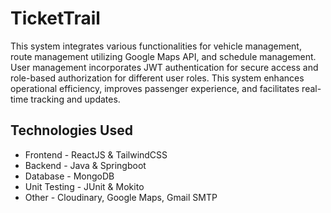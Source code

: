 # TicketTrail

This system integrates various functionalities for vehicle management, route management utilizing Google Maps API, and schedule management. User management incorporates JWT authentication for secure access and role-based authorization for different user roles. This system enhances operational efficiency, improves passenger experience, and facilitates real-time tracking and updates.

## Technologies Used
- Frontend - ReactJS & TailwindCSS
- Backend - Java & Springboot
- Database - MongoDB
- Unit Testing - JUnit & Mokito
- Other - Cloudinary, Google Maps, Gmail SMTP
